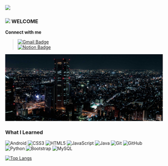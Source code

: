 <a href="https://hits.seeyoufarm.com"><img src="https://hits.seeyoufarm.com/api/count/incr/badge.svg?url=https%3A%2F%2Fgithub.com%2FMGuRi&count_bg=%23486BE9&title_bg=%23555555&icon=hey.svg&icon_color=%23E7E7E7&title=Hits&edge_flat=false"/></a>
<div>
  <h3><img src="https://raw.githubusercontent.com/aemmadi/aemmadi/master/wave.gif" width="30px"> WELCOME  </h3>
</div>

 **Connect with me** <br>
> [![Gmail Badge](https://img.shields.io/badge/-mouphero411@gmail.com-c14438?style=flat-square&logo=Gmail&logoColor=white&link=mailto:mouphero411@gmail.com)](mailto:mouphero411@gmail.com) <br>
> [![Notion Badge](https://img.shields.io/badge/-Notion-000000?style=flat-square&logo=Notion&logoColor=white&link=https://amethyst-text-b1b.notion.site/WELCOME-84582676509944bf9b63b7e3d582641f)](https://amethyst-text-b1b.notion.site/WELCOME-84582676509944bf9b63b7e3d582641f) <br> 

![alt text](https://github.com/MGuRi/MGuRi/blob/main/cityview.jpg?raw=true)

<h3> What I Learned </h3>

![Android](https://img.shields.io/badge/-AndroidStudio-3DDC84?style=flat-square&logo=android&logoColor=white)
![CSS3](https://img.shields.io/badge/-CSS3-1572B6?style=flat-square&logo=css3)
![HTML5](https://img.shields.io/badge/-HTML5-E34F26?style=flat-square&logo=html5&logoColor=white)
![JavaScript](https://img.shields.io/badge/-JavaScript-black?style=flat-square&logo=javascript)
![Java](https://img.shields.io/badge/-java-007396?style=flat-square&logo=java&logoColor=white)
![Git](https://img.shields.io/badge/-Git-F05032?style=flat-square&logo=git&logoColor=white)
![GitHub](https://img.shields.io/badge/-GitHub-181717?style=flat-square&logo=github)
![Python](https://img.shields.io/badge/-Python-3776AB?style=flat-square&logo=Python&logoColor=white)
![Bootstrap](https://img.shields.io/badge/-Bootstrap-563D7C?style=flat-square&logo=bootstrap&logoColor=white)
![MySQL](https://img.shields.io/badge/-MySQL-4479A1?style=flat-square&logo=mysql&logoColor=white)


<!--
<h3> What I Want To Learn </h3>

* ![MongoDB](https://img.shields.io/badge/-MongoDB-black?style=flat-square&logo=mongodb)
* ![React](https://img.shields.io/badge/-React-black?style=flat-square&logo=react)
* ![Heroku](https://img.shields.io/badge/-Heroku-430098?style=flat-square&logo=heroku)
* ... **more**
!-->
[![Top Langs](https://github-readme-stats.vercel.app/api/top-langs/?username=MGuRi&layout=compact)](https://github.com/anuraghazra/github-readme-stats)

